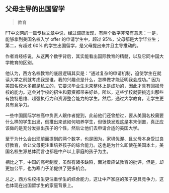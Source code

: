 ## 父母主导的出国留学

> 教育

FT中文网的一篇专栏文章中说，经过调研发现，有两个数字非常有意思：一是，能够拿到美国名校入学 offer 的申请学生中，超过 95%，父母都是大学毕业生；第二，有超过 60% 的学生出国留学，是父母提出来并且主导推动的。

作者肖经栋说，从这两个数字背后，其实能看出国际教育的精髓，以及它同中国大学教育的区别。

他认为，西方名校教育的底层逻辑其实是：“通过复杂的申请机制，迫使学生在就读大学之前就考虑我是谁，我的兴趣点是什么，怎样做才能证明我会成功。” 因为美国名校大多都是私立的，它要求毕业生未来整体上是成功的，因此才具有回报母校的能力。这会对学校的招生和募资都带来好处。所以，这些学校就要挑选出那些有独特思维、超强执行力和资源整合能力的学生。然后，通过大学教育，让学生更具有竞争力。

一些中国国际学校高中负责人跟作者提到，此前他们还曾想过，要从美国名校需要什么样的学生出发，倒推出来该如何培养学生，但很快发现这是本末倒置，真正应该做的是充分发掘出孩子的个性，然后让他们去申请合适的美国大学。

至于为什么会出现前面提到的两个数字，也是因为，家境优渥、且父母本身受过良好教育，会让父母更注重培养孩子的综合能力。这也是为什么即使在美国本土，美国名校生源总体而言也都是中产以上家庭的孩子为主。

相比之下，中国的高考制度，虽然有诸多缺陷，面对着应试教育的批评，但是，却更加公平，也为寒门子弟提供了更多机会。

总之，西方名校招生更注重学生的综合能力，这让中产家庭的孩子更具竞争力，这也体现在出国留学生的家庭背景上。